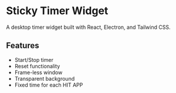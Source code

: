 # Sticky Timer Widget

A desktop timer widget built with React, Electron, and Tailwind CSS.

## Features

- Start/Stop timer
- Reset functionality
- Frame-less window
- Transparent background
- Fixed time for each HIT APP

